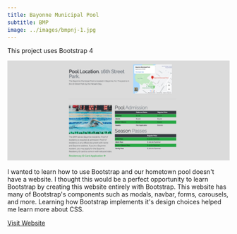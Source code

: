 ```yaml
---
title: Bayonne Municipal Pool
subtitle: BMP
image: ../images/bmpnj-1.jpg
---
```


<!-- # Bayonne <strong>Municipal Pool</strong> -->

This project uses Bootstrap 4

![project-image](../images/bmpnj-2.jpg)

I wanted to learn how to use Bootstrap and our hometown pool doesn't
have a website. I thought this would be a perfect opportunity to learn
Bootstrap by creating this website entirely with Bootstrap. This website
has many of Bootstrap's components such as modals, navbar, forms,
carousels, and more. Learning how Bootstrap implements it's design
choices helped me learn more about CSS.

<a class="btn" href="http://bmpnj.com/">Visit Website</a>
